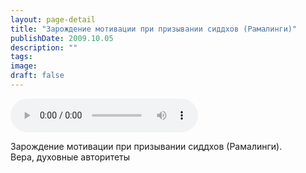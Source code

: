 ```yaml
---
layout: page-detail
title: "Зарождение мотивации при призывании сиддхов (Рамалинги)"
publishDate: 2009.10.05
description: ""
tags:
image:
draft: false
---
```


<audio title="2009.10.05 - Зарождение мотивации при призывании сиддхов (Рамалинги).mp3" src="https://filer-api.advayta.org/v1.0/public/files/74628" controls=""></audio>

 Зарождение мотивации при призывании сиддхов (Рамалинги).   
 Вера, духовные авторитеты   

  
